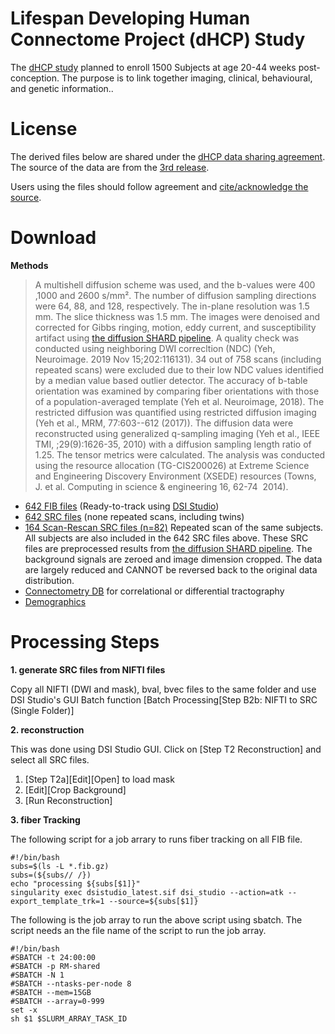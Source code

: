 # Lifespan Developing Human Connectome Project (dHCP) Study

The [dHCP study](https://www.humanconnectome.org/study/lifespan-developing-human-connectome-project) planned to enroll 1500 Subjects at age 20-44 weeks post-conception. The purpose is to link together imaging, clinical, behavioural, and genetic information..

# License

The derived files below are shared under the [dHCP data sharing agreement](http://www.developingconnectome.org/open-access-dhcp-data-terms-of-use-version-4-0_2019-05-23/). The source of the data are from the [3rd release](https://biomedia.github.io/dHCP-release-notes/index.html).

Users using the files should follow agreement and [cite/acknowledge the source](https://biomedia.github.io/dHCP-release-notes/cite.html).

# Download

**Methods**
  > A multishell diffusion scheme was used, and the b-values were 400 ,1000 and 2600 s/mm². The number of diffusion sampling directions were 64, 88, and 128, respectively. The in-plane resolution was 1.5 mm. The slice thickness was 1.5 mm. The images were denoised and corrected for Gibbs ringing, motion, eddy current, and susceptibility artifact using [the diffusion SHARD pipeline](https://biomedia.github.io/dHCP-release-notes/dwi-shard.html). A quality check was conducted using neighboring DWI correcltion (NDC) (Yeh, Neuroimage. 2019 Nov 15;202:116131). 34 out of 758 scans (including repeated scans) were excluded due to their low NDC values identified by a median value based outlier detector. The accuracy of b-table orientation was examined by comparing fiber orientations with those of a population-averaged template (Yeh et al. Neuroimage, 2018). The restricted diffusion was quantified using restricted diffusion imaging (Yeh et al., MRM, 77:603--612 (2017)). The diffusion data were reconstructed using generalized q-sampling imaging (Yeh et al., IEEE TMI, ;29(9):1626-35, 2010) with a diffusion sampling length ratio of 1.25. The tensor metrics were calculated. The analysis was conducted using the resource allocation (TG-CIS200026) at Extreme Science and Engineering Discovery Environment (XSEDE) resources (Towns, J. et al. Computing in science & engineering 16, 62-74  2014).

- [642 FIB files](https://pitt-my.sharepoint.com/:f:/g/personal/yehfc_pitt_edu/EjTFYS254-ZJpHOiyb3dQnYBYKSIrsSp2WaymT9ZGAstGA?e=hHWVWT) (Ready-to-track using [DSI Studio](https://dsi-studio.labsolver.org))
- [642 SRC files](https://pitt-my.sharepoint.com/:f:/g/personal/yehfc_pitt_edu/EpU-Q0UfT41Koq0hQSAAJDMBvSVaWp8DjRqVagvjOcqWUA?e=fmDWQE) (none repeated scans, including twins)
- [164 Scan-Rescan SRC files (n=82)](https://pitt-my.sharepoint.com/:f:/g/personal/yehfc_pitt_edu/EoIm-xClb-RFvdkozLRwr1wBgmbpzga-fdqt7-AlMzSArQ?e=EdSwd7) Repeated scan of the same subjects. All subjects are also included in the 642 SRC files above. These SRC files are preprocessed results from [the diffusion SHARD pipeline](https://biomedia.github.io/dHCP-release-notes/dwi-shard.html). The background signals are zeroed and image dimension cropped. The data are largely reduced and CANNOT be reversed back to the original data distribution.
- [Connectometry DB](https://pitt-my.sharepoint.com/:f:/g/personal/yehfc_pitt_edu/EtpIYIZ9Xt5Dvvd4-mmX6NIBDXnIBVBwMswWmbPILA_dWg?e=O3BoDn) for correlational or differential tractography
- [Demographics](https://biomedia.github.io/dHCP-release-notes/supplementary_files/combined.tsv)

# Processing Steps

**1. generate SRC files from NIFTI files**

Copy all NIFTI (DWI and mask), bval, bvec files to the same folder and use DSI Studio's GUI Batch function [Batch Processing[Step B2b: NIFTI to SRC (Single Folder)]

**2. reconstruction**

This was done using DSI Studio GUI. Click on [Step T2 Reconstruction] and select all SRC files.
1. [Step T2a][Edit][Open] to load mask 
2. [Edit][Crop Background]
3. [Run Reconstruction]


**3. fiber Tracking**

The following script for a job arrary to runs fiber tracking on all FIB file. 

```
#!/bin/bash
subs=$(ls -L *.fib.gz)
subs=(${subs// /})
echo "processing ${subs[$1]}"
singularity exec dsistudio_latest.sif dsi_studio --action=atk --export_template_trk=1 --source=${subs[$1]}
```

The following is the job array to run the above script using sbatch. The script needs an the file name of the script to run the job array.

```
#!/bin/bash
#SBATCH -t 24:00:00
#SBATCH -p RM-shared
#SBATCH -N 1
#SBATCH --ntasks-per-node 8
#SBATCH --mem=15GB
#SBATCH --array=0-999
set -x
sh $1 $SLURM_ARRAY_TASK_ID
```
